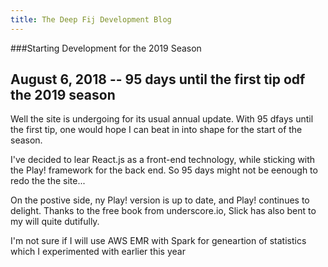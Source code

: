 ```yaml
---
title: The Deep Fij Development Blog
---
```



###Starting Development for the 2019 Season

## August 6, 2018 -- 95 days until the first tip odf the 2019 season
Well the site is undergoing for its usual annual update.  With 95 dfays until the first tip, one would hope I can beat in into shape for the start of the season.

I've decided to lear React.js as a front-end technology, while sticking with the Play! framework for the back end.  So 95 days might not be eenough to redo the the site...

On the postive side, ny Play! version is up to date, and Play! continues to delight.  Thanks to the free book from underscore.io, Slick has also bent to my will quite dutifully.

I'm not sure if I will use AWS EMR with Spark for geneartion of statistics which I experimented with earlier this year


